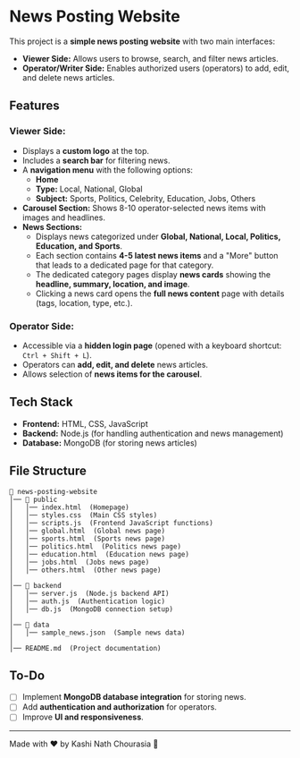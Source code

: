 
# News Posting Website

This project is a **simple news posting website** with two main interfaces:
- **Viewer Side:** Allows users to browse, search, and filter news articles.
- **Operator/Writer Side:** Enables authorized users (operators) to add, edit, and delete news articles.

## Features
### Viewer Side:
- Displays a **custom logo** at the top.
- Includes a **search bar** for filtering news.
- A **navigation menu** with the following options:
  - **Home**
  - **Type:** Local, National, Global
  - **Subject:** Sports, Politics, Celebrity, Education, Jobs, Others
- **Carousel Section:** Shows 8-10 operator-selected news items with images and headlines.
- **News Sections:**
  - Displays news categorized under **Global, National, Local, Politics, Education, and Sports**.
  - Each section contains **4-5 latest news items** and a "More" button that leads to a dedicated page for that category.
  - The dedicated category pages display **news cards** showing the **headline, summary, location, and image**.
  - Clicking a news card opens the **full news content** page with details (tags, location, type, etc.).

### Operator Side:
- Accessible via a **hidden login page** (opened with a keyboard shortcut: `Ctrl + Shift + L`).
- Operators can **add, edit, and delete** news articles.
- Allows selection of **news items for the carousel**.

## Tech Stack
- **Frontend:** HTML, CSS, JavaScript
- **Backend:** Node.js (for handling authentication and news management)
- **Database:** MongoDB (for storing news articles)

## File Structure
```
📂 news-posting-website
│── 📂 public
│   │── index.html  (Homepage)
│   │── styles.css  (Main CSS styles)
│   │── scripts.js  (Frontend JavaScript functions)
│   │── global.html  (Global news page)
│   │── sports.html  (Sports news page)
│   │── politics.html  (Politics news page)
│   │── education.html  (Education news page)
│   │── jobs.html  (Jobs news page)
│   │── others.html  (Other news page)
│
│── 📂 backend
│   │── server.js  (Node.js backend API)
│   │── auth.js  (Authentication logic)
│   │── db.js  (MongoDB connection setup)
│
│── 📂 data
│   │── sample_news.json  (Sample news data)
│
│── README.md  (Project documentation)
```



## To-Do
- [ ] Implement **MongoDB database integration** for storing news.
- [ ] Add **authentication and authorization** for operators.
- [ ] Improve **UI and responsiveness**.

---
Made with ❤️ by Kashi Nath Chourasia 🚀

